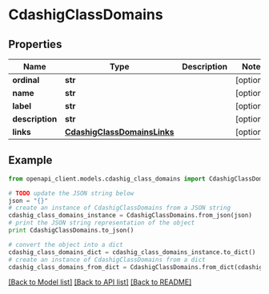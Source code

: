 # CdashigClassDomains


## Properties
Name | Type | Description | Notes
------------ | ------------- | ------------- | -------------
**ordinal** | **str** |  | [optional] 
**name** | **str** |  | [optional] 
**label** | **str** |  | [optional] 
**description** | **str** |  | [optional] 
**links** | [**CdashigClassDomainsLinks**](CdashigClassDomainsLinks.md) |  | [optional] 

## Example

```python
from openapi_client.models.cdashig_class_domains import CdashigClassDomains

# TODO update the JSON string below
json = "{}"
# create an instance of CdashigClassDomains from a JSON string
cdashig_class_domains_instance = CdashigClassDomains.from_json(json)
# print the JSON string representation of the object
print CdashigClassDomains.to_json()

# convert the object into a dict
cdashig_class_domains_dict = cdashig_class_domains_instance.to_dict()
# create an instance of CdashigClassDomains from a dict
cdashig_class_domains_from_dict = CdashigClassDomains.from_dict(cdashig_class_domains_dict)
```
[[Back to Model list]](../README.md#documentation-for-models) [[Back to API list]](../README.md#documentation-for-api-endpoints) [[Back to README]](../README.md)


